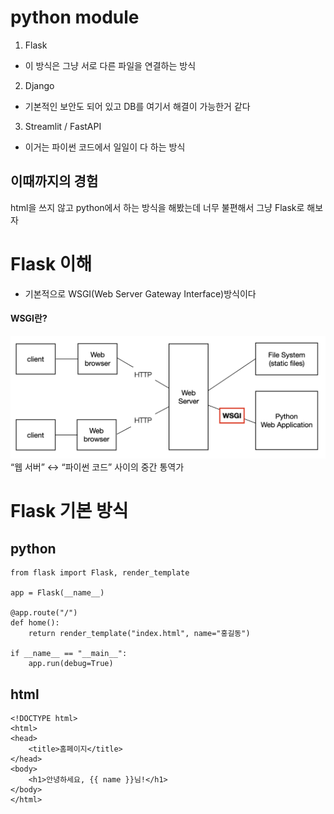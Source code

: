 # python module
1. Flask
- 이 방식은 그냥 서로 다른 파일을 연결하는 방식
2. Django
- 기본적인 보안도 되어 있고 DB를 여기서 해결이 가능한거 같다
3. Streamlit / FastAPI
- 이거는 파이썬 코드에서 일일이 다 하는 방식
## 이때까지의 경험
html을 쓰지 않고 python에서 하는 방식을 해봤는데 너무 불편해서 그냥 Flask로 해보자


# Flask 이해
- 기본적으로 WSGI(Web Server Gateway Interface)방식이다
#### WSGI란?
![alt text](image.png)
“웹 서버” ↔ “파이썬 코드” 사이의 중간 통역가










# Flask 기본 방식
## python
```
from flask import Flask, render_template

app = Flask(__name__)

@app.route("/")
def home():
    return render_template("index.html", name="홍길동")

if __name__ == "__main__":
    app.run(debug=True)
```
## html
```
<!DOCTYPE html>
<html>
<head>
    <title>홈페이지</title>
</head>
<body>
    <h1>안녕하세요, {{ name }}님!</h1>
</body>
</html>
```